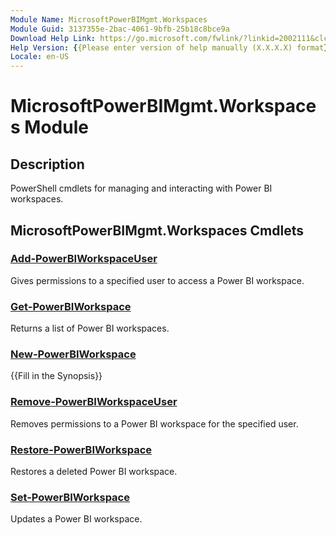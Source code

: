 ```yaml
---
Module Name: MicrosoftPowerBIMgmt.Workspaces
Module Guid: 3137355e-2bac-4061-9bfb-25b18c8bce9a
Download Help Link: https://go.microsoft.com/fwlink/?linkid=2002111&clcid=0x409
Help Version: {{Please enter version of help manually (X.X.X.X) format}}
Locale: en-US
---
```


# MicrosoftPowerBIMgmt.Workspaces Module
## Description
PowerShell cmdlets for managing and interacting with Power BI workspaces.

## MicrosoftPowerBIMgmt.Workspaces Cmdlets
### [Add-PowerBIWorkspaceUser](Add-PowerBIWorkspaceUser.md)
Gives permissions to a specified user to access a Power BI workspace.

### [Get-PowerBIWorkspace](Get-PowerBIWorkspace.md)
Returns a list of Power BI workspaces.

### [New-PowerBIWorkspace](New-PowerBIWorkspace.md)
{{Fill in the Synopsis}}

### [Remove-PowerBIWorkspaceUser](Remove-PowerBIWorkspaceUser.md)
Removes permissions to a Power BI workspace for the specified user.

### [Restore-PowerBIWorkspace](Restore-PowerBIWorkspace.md)
Restores a deleted Power BI workspace.

### [Set-PowerBIWorkspace](Set-PowerBIWorkspace.md)
Updates a Power BI workspace.

